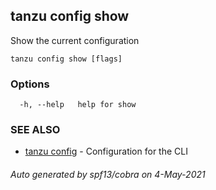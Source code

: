## tanzu config show

Show the current configuration

```
tanzu config show [flags]
```

### Options

```
  -h, --help   help for show
```

### SEE ALSO

* [tanzu config](tanzu_config.md)	 - Configuration for the CLI

###### Auto generated by spf13/cobra on 4-May-2021

